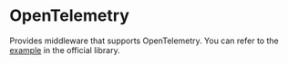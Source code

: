 # OpenTelemetry

Provides middleware that supports OpenTelemetry. You can refer to the [example](https://github.com/salvo-rs/salvo/tree/main/examples/otel-jaeger) in the official library.